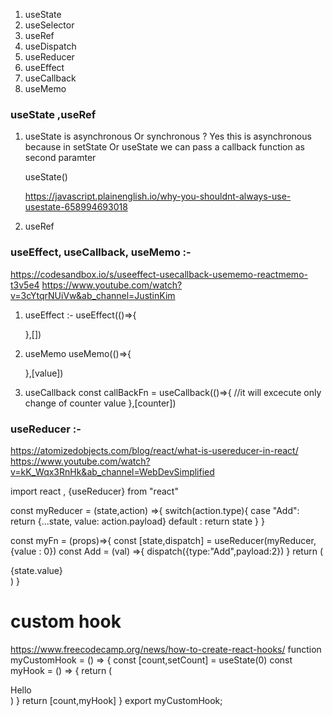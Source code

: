 1. useState 
2. useSelector 
3. useRef
4. useDispatch 
5. useReducer
6. useEffect
7. useCallback
8. useMemo

### useState ,useRef
1. useState is asynchronous Or synchronous ?
    Yes this is asynchronous because in setState Or useState we can pass a callback function as second paramter 

    useState()

    https://javascript.plainenglish.io/why-you-shouldnt-always-use-usestate-658994693018
2. useRef

### useEffect, useCallback, useMemo :- 

https://codesandbox.io/s/useeffect-usecallback-usememo-reactmemo-t3v5e4
https://www.youtube.com/watch?v=3cYtqrNUiVw&ab_channel=JustinKim

1. useEffect :- 
    useEffect(()=>{

    },[])

2. useMemo
    useMemo(()=>{

    },[value])

3. useCallback
    const callBackFn = useCallback(()=>{
        //it will excecute only change of counter value
    },[counter])

<Child callBackFn={callBackFn} counter={counter}>


### useReducer :- 
https://atomizedobjects.com/blog/react/what-is-usereducer-in-react/
https://www.youtube.com/watch?v=kK_Wqx3RnHk&ab_channel=WebDevSimplified


import react , {useReducer} from "react"

const myReducer = (state,action) =>{
    switch(action.type){
        case "Add":
            return {...state, value: action.payload} 
        default :
            return state 
    }
}

const myFn = (props)=>{
    const [state,dispatch] = useReducer(myReducer,{value : 0})
    const Add = (val) =>{
        dispatch({type:"Add",payload:2})
    }
    return (
        <div>{state.value}</div>
    )
}

# custom hook
https://www.freecodecamp.org/news/how-to-create-react-hooks/
function  myCustomHook = () => {
    const [count,setCount] = useState(0)
    const myHook = () => {
        return (
            <div>Hello</div>
        )
    }
    return [count,myHook]
}
export myCustomHook;